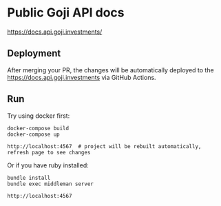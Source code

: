 # Public Goji API docs

https://docs.api.goji.investments/

## Deployment

After merging your PR, the changes will be automatically deployed to the https://docs.api.goji.investments via GitHub Actions.

## Run

Try using docker first:

    docker-compose build
    docker-compose up

    http://localhost:4567  # project will be rebuilt automatically, refresh page to see changes

Or if you have ruby installed:

    bundle install
    bundle exec middleman server

    http://localhost:4567
